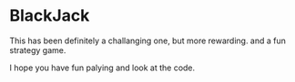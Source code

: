 # BlackJack

This has been definitely a challanging one, but more rewarding. and a fun strategy game.

I hope you have fun palying and look at the code. 
